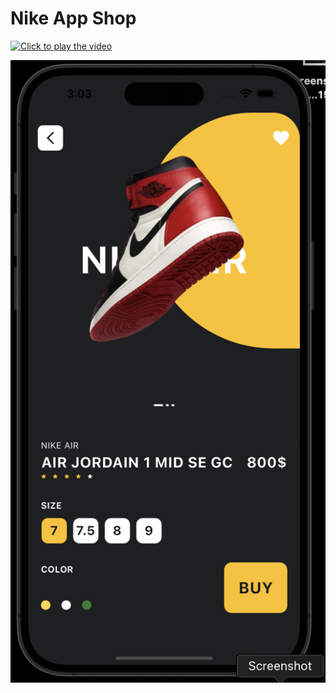 # Nike App Shop


[![Click to play the video]()](https://github.com/mfagri/Nike_App_Shop/blob/main/Screen%20Recording%202023-08-24%20at%2015.00.40.mov)

![Nike App Shop](https://github.com/mfagri/Nike_App_Shop/blob/main/Screenshot%202023-08-24%20at%2015.03.29.png)
